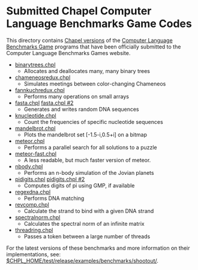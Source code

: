 # Submitted Chapel Computer Language Benchmarks Game Codes

This directory contains
[Chapel versions](http://benchmarksgame.alioth.debian.org/u64q/chapel.html)
of the
[Computer Language Benchmarks Game](http://benchmarksgame.alioth.debian.org/) programs
that have been officially submitted to the Computer Language
Benchmarks Games website.

* [binarytrees.chpl](http://benchmarksgame.alioth.debian.org/u64q/program.php?test=binarytrees&lang=chapel&id=1)
    * Allocates and deallocates many, many binary trees
* [chameneosredux.chpl](http://benchmarksgame.alioth.debian.org/u64q/program.php?test=chameneosredux&lang=chapel&id=1)
    * Simulates meetings between color-changing Chameneos
* [fannkuchredux.chpl](http://benchmarksgame.alioth.debian.org/u64q/program.php?test=fannkuchredux&lang=chapel&id=1)
    * Performs many operations on small arrays
* [fasta.chpl](http://benchmarksgame.alioth.debian.org/u64q/program.php?test=fasta&lang=chapel&id=1)
  [fasta.chpl #2](http://benchmarksgame.alioth.debian.org/u64q/program.php?test=fasta&lang=chapel&id=2)
    * Generates and writes random DNA sequences
* [knucleotide.chpl](http://benchmarksgame.alioth.debian.org/u64q/program.php?test=knucleotide&lang=chapel&id=1)
    * Count the frequencies of specific nucleotide sequences
* [mandelbrot.chpl](http://benchmarksgame.alioth.debian.org/u64q/program.php?test=mandelbrot&lang=chapel&id=1)
    * Plots the mandelbrot set [-1.5-i,0.5+i] on a bitmap
* [meteor.chpl](http://benchmarksgame.alioth.debian.org/u64q/program.php?test=meteor&lang=chapel&id=1)
    * Performs a parallel search for all solutions to a puzzle
* [meteor-fast.chpl](http://benchmarksgame.alioth.debian.org/u64q/program.php?test=meteor&lang=chapel&id=2)
    * A less readable, but much faster version of meteor.
* [nbody.chpl](http://benchmarksgame.alioth.debian.org/u64q/program.php?test=nbody&lang=chapel&id=1)
    * Performs an n-body simulation of the Jovian planets
* [pidigits.chpl](http://benchmarksgame.alioth.debian.org/u64q/program.php?test=pidigits&lang=chapel&id=1)
  [pidigits.chpl #2](http://benchmarksgame.alioth.debian.org/u64q/program.php?test=pidigits&lang=chapel&id=2)
    * Computes digits of pi using GMP, if available
* [regexdna.chpl](http://benchmarksgame.alioth.debian.org/u64q/program.php?test=regexdna&lang=chapel&id=1)
    * Performs DNA matching
* [revcomp.chpl](http://benchmarksgame.alioth.debian.org/u64q/program.php?test=revcomp&lang=chapel&id=1)
    * Calculate the strand to bind with a given DNA strand
* [spectralnorm.chpl](http://benchmarksgame.alioth.debian.org/u64q/program.php?test=spectralnorm&lang=chapel&id=1)
    * Calculates the spectral norm of an infinite matrix
* [threadring.chpl](http://benchmarksgame.alioth.debian.org/u64q/program.php?test=threadring&lang=chapel&id=1)
    * Passes a token between a large number of threads

For the latest versions of these benchmarks
and more information on their implementations, see:
[$CHPL_HOME/test/release/examples/benchmarks/shootout/](https://github.com/chapel-lang/chapel/tree/master/test/release/examples/benchmarks/shootout).

